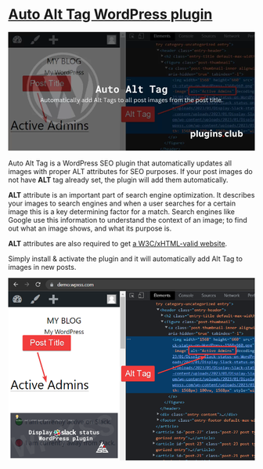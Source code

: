 # [Auto Alt Tag WordPress plugin](https://wpxss.com/application/wp-content/plugins/seo-friendly-wordpress-images-with-auto-alt-tag-plugin/)

![Screenshot](assets/Automatically-add-Alt-Tags-to-all-post-images-from-the-post-title.png.webp)

Auto Alt Tag is a WordPress SEO plugin that automatically updates all images with proper ALT attributes for SEO purposes. If your post images do not have **ALT** tag already set, the plugin will add them automatically.

**ALT** attribute is an important part of search engine optimization. It describes your images to search engines and when a user searches for a certain image this is a key determining factor for a match. Search engines like Google use this information to understand the context of an image; to find out what an image shows, and what its purpose is.

**ALT** attributes are also required to get [a W3C/xHTML-valid website](https://validator.w3.org/).

Simply install & activate the plugin and it will automatically add Alt Tag to images in new posts.

![Screenshot](assets/alt-tag-added.webp)



